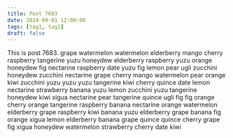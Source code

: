 ```yaml
---
title: Post 7683
date: 2024-09-01 12:00:00
tags: [tag1, tag2]
draft: false
---
```

This is post 7683.
grape
watermelon
watermelon
elderberry
mango
cherry
raspberry
tangerine
yuzu
honeydew
elderberry
raspberry
yuzu
orange
honeydew
fig
nectarine
raspberry
date
yuzu
fig
lemon
pear
ugli
zucchini
honeydew
zucchini
nectarine
grape
cherry
mango
watermelon
pear
orange
kiwi
zucchini
yuzu
yuzu
yuzu
tangerine
kiwi
cherry
quince
date
lemon
nectarine
strawberry
banana
yuzu
lemon
zucchini
yuzu
tangerine
honeydew
kiwi
xigua
nectarine
pear
tangerine
quince
ugli
fig
fig
orange
cherry
orange
tangerine
raspberry
banana
nectarine
orange
watermelon
elderberry
grape
raspberry
kiwi
banana
yuzu
elderberry
grape
banana
fig
orange
xigua
lemon
elderberry
banana
grape
quince
quince
cherry
grape
fig
xigua
honeydew
watermelon
strawberry
cherry
date
kiwi
